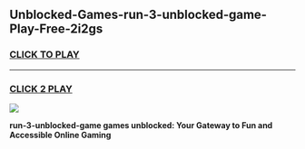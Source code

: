 
## Unblocked-Games-run-3-unblocked-game-Play-Free-2i2gs
<h3>
<a href="https://premium76.site?title=run-3-unblocked-game&ref=20A">CLICK TO PLAY</a></h3>
<hr>

<h3>
<a href="https://premium76.site?title=run-3-unblocked-game&ref=20A">CLICK 2 PLAY</a>
  
</h3>

<a href="https://premium76.site?title=run-3-unblocked-game&ref=20A"><img src="https://clearcache.store/games.png"></a>


**run-3-unblocked-game games unblocked: Your Gateway to Fun and Accessible Online Gaming**
